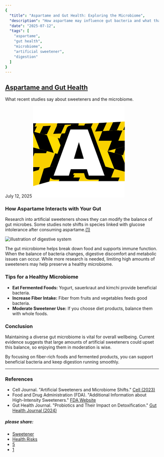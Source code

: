 ```yaml
---
{
  "title": "Aspartame and Gut Health: Exploring the Microbiome",
  "description": "How aspartame may influence gut bacteria and what that means for your health.",
  "date": "2025-07-12",
  "tags": [
    "aspartame",
    "gut health",
    "microbiome",
    "artificial sweetener",
    "digestion"
  ]
}
---
```


## [Aspartame and Gut Health](#)

What recent studies say about sweeteners and the microbiome.

July 12, 2025
![Aspartame Awareness logo](images/logos/logo-A2.png)

### How Aspartame Interacts with Your Gut

Research into artificial sweeteners shows they can modify the balance of gut microbes. Some studies note shifts in species linked with glucose intolerance after consuming aspartame.[(1)](#ref "Cell (2023)")

![illustration of digestive system](../images/blog/lg/gut-lg.jpg)

The gut microbiome helps break down food and supports immune function. When the balance of bacteria changes, digestive discomfort and metabolic issues can occur. While more research is needed, limiting high amounts of sweeteners may help preserve a healthy microbiome.

### Tips for a Healthy Microbiome

* **Eat Fermented Foods:** Yogurt, sauerkraut and kimchi provide beneficial bacteria.
* **Increase Fiber Intake:** Fiber from fruits and vegetables feeds good bacteria.
* **Moderate Sweetener Use:** If you choose diet products, balance them with whole foods.

### Conclusion

Maintaining a diverse gut microbiome is vital for overall wellbeing. Current evidence suggests that large amounts of artificial sweeteners could upset this balance, so enjoying them in moderation is wise.

By focusing on fiber-rich foods and fermented products, you can support beneficial bacteria and keep digestion running smoothly.

---

### References

* Cell Journal. "Artificial Sweeteners and Microbiome Shifts." [Cell (2023)](https://www.cell.com)
* Food and Drug Administration (FDA). "Additional Information about High-Intensity Sweeteners." [FDA Website](https://www.fda.gov)
* Gut Health Journal. "Probiotics and Their Impact on Detoxification." [Gut Health Journal (2024)](https://www.guthealthjournal.org)

  

##### please share:

* [Sweetener](#)
* [Health Risks](#)
* [5](#)
* [1](#)
